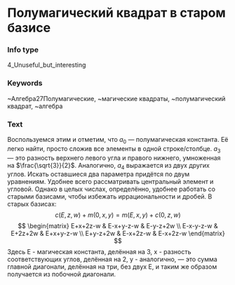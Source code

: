 # Полумагический квадрат в старом базисе
### Info type
4_Unuseful_but_interesting
### Keywords
~Алгебра27Полумагические, ~магические квадраты, ~полумагический квадрат, ~алгебра
### Text
Воспользуемся этим и отметим, что $a_0$ — полумагическая константа. Её легко найти, просто сложив все элементы в одной строке/столбце. $a_3$ — это разность верхнего левого угла и правого нижнего, умноженная на $\frac{\sqrt{3}}{2}$. Аналогично, $a_4$ выражается из двух других углов. Искать оставшиеся два параметра придётся по двум уравнениям. Удобнее всего рассматривать центральный элемент и угловой. Однако в целых числах, определённо, удобнее работать со старыми базисами, чтобы избежать иррациональности и дробей. В старых базисах:
$$c(E, z, w) + m(0, x, y) = m(E, x, y) + c(0, z, w)$$
$$
\begin{matrix}
E+x+2z-w & E-x+y-z-w & E-y-z+2w \\
E-x-y-z-w & E+2z+2w & E+x+y-z-w \\
E+y-z+2w & E-x+2z-w & E-x+2z-w
\end{matrix}
$$
Здесь E - магическая константа, делённая на 3, x - разность соответствующих углов, делённая на 2, y - аналогично, — это сумма главной диагонали, делённая на три, без двух E, и таким же образом получается из побочной диагонали.
```
